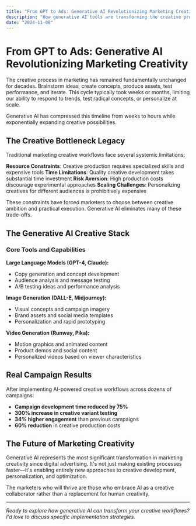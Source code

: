 ```yaml
---
title: "From GPT to Ads: Generative AI Revolutionizing Marketing Creativity"
description: "How generative AI tools are transforming the creative process in marketing, enabling faster iteration and personalization at scale."
date: "2024-11-08"
---
```


# From GPT to Ads: Generative AI Revolutionizing Marketing Creativity

The creative process in marketing has remained fundamentally unchanged for decades. Brainstorm ideas, create concepts, produce assets, test performance, and iterate. This cycle typically took weeks or months, limiting our ability to respond to trends, test radical concepts, or personalize at scale. 

Generative AI has compressed this timeline from weeks to hours while exponentially expanding creative possibilities.

## The Creative Bottleneck Legacy

Traditional marketing creative workflows face several systemic limitations:

**Resource Constraints**: Creative production requires specialized skills and expensive tools
**Time Limitations**: Quality creative development takes substantial time investment
**Risk Aversion**: High production costs discourage experimental approaches
**Scaling Challenges**: Personalizing creatives for different audiences is prohibitively expensive

These constraints have forced marketers to choose between creative ambition and practical execution. Generative AI eliminates many of these trade-offs.

## The Generative AI Creative Stack

### Core Tools and Capabilities

**Large Language Models (GPT-4, Claude):**
- Copy generation and concept development
- Audience analysis and message testing
- A/B testing ideas and performance analysis

**Image Generation (DALL-E, Midjourney):**
- Visual concepts and campaign imagery
- Brand assets and social media templates
- Personalization and rapid prototyping

**Video Generation (Runway, Pika):**
- Motion graphics and animated content
- Product demos and social content
- Personalized videos based on viewer characteristics

## Real Campaign Results

After implementing AI-powered creative workflows across dozens of campaigns:

- **Campaign development time reduced by 75%**
- **300% increase in creative variant testing**
- **34% higher engagement** than previous campaigns
- **60% reduction** in creative production costs

## The Future of Marketing Creativity

Generative AI represents the most significant transformation in marketing creativity since digital advertising. It's not just making existing processes faster—it's enabling entirely new approaches to creative development, personalization, and optimization.

The marketers who will thrive are those who embrace AI as a creative collaborator rather than a replacement for human creativity.

---

*Ready to explore how generative AI can transform your creative workflows? I'd love to discuss specific implementation strategies.*